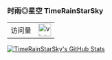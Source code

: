 ### 时雨◎星空 TimeRainStarSky
<!--
**TimeRainStarSky/TimeRainStarSky** is a ✨ _special_ ✨ repository because its `README.md` (this file) appears on your GitHub profile.

Here are some ideas to get you started:

- 🔭 I’m currently working on ...
- 🌱 I’m currently learning ...
- 👯 I’m looking to collaborate on ...
- 🤔 I’m looking for help with ...
- 💬 Ask me about ...
- 📫 How to reach me: ...
- 😄 Pronouns: ...
- ⚡ Fun fact: ...
-->
<table>
  <tr>
    <td>访问量</td>
    <td><img src="https://profile-counter.glitch.me/TimeRainStarSky/count.svg" alt="vistor count" height="30" /></td>
  </tr>
</table>

[![TimeRainStarSky's GitHub Stats](https://github-readme-stats.vercel.app/api?username=TimeRainStarSky&show_icons=true)](https://github.com/anuraghazra/github-readme-stats)
